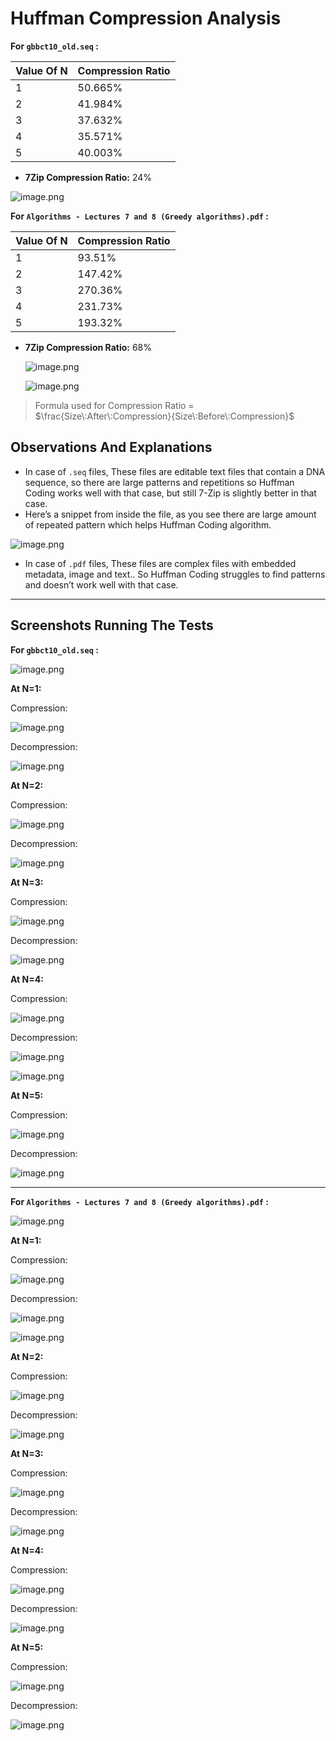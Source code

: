 # Huffman Compression Analysis

**For `gbbct10_old.seq` :**

| **Value Of N** | **Compression Ratio** |
| --- | --- |
| 1 | 50.665% |
| 2 | 41.984% |
| 3 | 37.632% |
| 4 | 35.571% |
| 5 | 40.003% |
- **7Zip Compression Ratio:** 24%

![image.png](./assets/image.png)

**For `Algorithms - Lectures 7 and 8 (Greedy algorithms).pdf` :**

| **Value Of N** | **Compression Ratio** |
| --- | --- |
| 1 | 93.51% |
| 2 | 147.42% |
| 3 | 270.36% |
| 4 | 231.73% |
| 5 | 193.32% |
- **7Zip Compression Ratio:** 68%
    
    ![image.png](./assets/image%201.png)
    
    ![image.png](./assets/image%202.png)
    

> Formula used for Compression Ratio = $\frac{Size\:After\:Compression}{Size\:Before\:Compression}$
> 

## Observations And Explanations

- In case of `.seq` files, These files are editable text files that contain a DNA sequence,  so there are large patterns and repetitions so Huffman Coding works well with that case, but still 7-Zip is slightly better in that case.
- Here’s a snippet from inside the file, as you see there are large amount of repeated pattern which helps Huffman Coding algorithm.

![image.png](./assets/image%203.png)

- In case of `.pdf`  files, These files are complex files with embedded metadata, image and text.. So Huffman Coding struggles to find patterns and doesn’t work well with that case.

---

## Screenshots Running The Tests

**For `gbbct10_old.seq` :**

![image.png](./assets/image%204.png)

**At N=1:**

Compression:

![image.png](./assets/image%205.png)

Decompression:

![image.png](./assets/image%206.png)

**At N=2:**

Compression:

![image.png](./assets/image%207.png)

Decompression:

![image.png](./assets/image%208.png)

**At N=3:**

Compression:

![image.png](./assets/image%209.png)

Decompression:

![image.png](./assets/image%2010.png)

**At N=4:**

Compression:

![image.png](./assets/image%2011.png)

Decompression:

![image.png](./assets/image%2012.png)

![image.png](./assets/image%2013.png)

**At N=5:**

Compression:

![image.png](./assets/image%2014.png)

Decompression:

![image.png](./assets/image%2015.png)

---

**For `Algorithms - Lectures 7 and 8 (Greedy algorithms).pdf` :**

![image.png](./assets/image%2016.png)

**At N=1:**

Compression:

![image.png](./assets/image%2017.png)

Decompression:

![image.png](./assets/image%2018.png)

![image.png](./assets/image%2019.png)

**At N=2:**

Compression:

![image.png](./assets/image%2020.png)

Decompression:

![image.png](./assets/image%2021.png)

**At N=3:**

Compression:

![image.png](./assets/image%2022.png)

Decompression:

![image.png](./assets/image%2023.png)

**At N=4:**

Compression:

![image.png](./assets/image%2024.png)

Decompression:

![image.png](./assets/image%2025.png)

**At N=5:**

Compression:

![image.png](./assets/image%2026.png)

Decompression:

![image.png](./assets/image%2027.png)